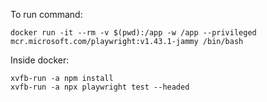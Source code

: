 To run command:

```
docker run -it --rm -v $(pwd):/app -w /app --privileged mcr.microsoft.com/playwright:v1.43.1-jammy /bin/bash
```

Inside docker:

```
xvfb-run -a npm install
xvfb-run -a npx playwright test --headed
```